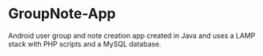 # GroupNote-App

Android user group and note creation app created in Java and uses a LAMP stack with PHP scripts and a MySQL database.
